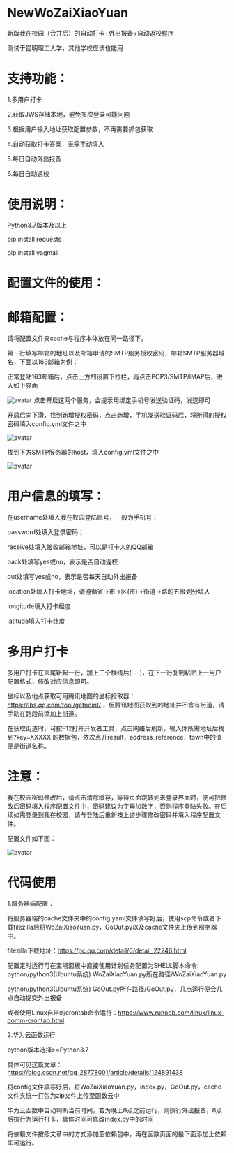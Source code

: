 # NewWoZaiXiaoYuan
新版我在校园（合并后）的自动打卡+外出报备+自动返校程序

测试于昆明理工大学，其他学校应该也能用



# 支持功能：

1.多用户打卡

2.获取JWS存储本地，避免多次登录可能问题

3.根据用户输入地址获取配置参数，不再需要抓包获取

4.自动获取打卡答案，无需手动填入

5.每日自动外出报备

6.每日自动返校


# 使用说明：
Python3.7版本及以上

pip install requests

pip install yagmail



# 配置文件的使用：
# 邮箱配置：
请将配置文件夹cache与程序本体放在同一路径下。


第一行填写邮箱的地址以及邮箱申请的SMTP服务授权密码，邮箱SMTP服务器域名，下面以163邮箱为例：

正常登陆163邮箱后，点击上方的设置下拉栏，再点击POP3/SMTP/IMAP后，进入如下界面

![avatar](https://img-blog.csdnimg.cn/aa3014630ebd4b5ea50bab59f9649070.png)
点击开启这两个服务，会提示用绑定手机号发送验证码，发送即可


开启后向下滑，找到新增授权密码，点击新增，手机发送验证码后，将所得的授权密码填入config.yml文件之中

![avatar](https://img-blog.csdnimg.cn/29ee0dea2b7d4174b2b6ff61922e06d4.png)

找到下方SMTP服务器的host，填入config.yml文件之中

![avatar](https://img-blog.csdnimg.cn/0fb29040b4b24a6a9e9da93ed4aa42a2.png)


# 用户信息的填写：
在username处填入我在校园登陆账号，一般为手机号；

password处填入登录密码；

receive处填入接收邮箱地址，可以是打卡人的QQ邮箱

back处填写yes或no，表示是否自动返校

out处填写yes或no，表示是否每天自动外出报备


location处填入打卡地址，请遵循省->市->区(市)->街道->路的五级划分填入

longitude填入打卡经度

latitude填入打卡纬度


# 多用户打卡
多用户打卡在末尾新起一行，加上三个横线后(---)，在下一行复制粘贴上一用户配置格式，修改对应信息即可。


坐标以及地点获取可用腾讯地图的坐标拾取器：https://lbs.qq.com/tool/getpoint/ ，但腾讯地图获取到的地址并不含有街道，请手动在路段前添加上街道。



在获取街道时，可按F12打开开发者工具，点击网络后刷新，输入你所需地址后找到?key=XXXXX 的数据包，依次点开result，address_reference，town中的值便是街道名称。



# 注意：

我在校园密码修改后，请点击清除缓存，等待页面跳转到未登录界面时，便可把修改后密码填入程序配置文件中，密码建议为字母加数字，否则程序登陆失败。在后续如需登录到我在校园，请与登陆后重新按上述步骤修改密码并填入程序配置文件。



配置文件如下图：

![avatar](https://img-blog.csdnimg.cn/bd053620e86a418d9d2be5b34a396bdc.png)


# 代码使用

1.服务器端配置：

将服务器端的cache文件夹中的config.yaml文件填写好后，使用scp命令或者下载filezilla后将WoZaiXiaoYuan.py，GoOut.py以及cache文件夹上传到服务器中。

filezilla下载地址：https://pc.qq.com/detail/6/detail_22246.html

配置定时运行可在宝塔面板中直接使用计划任务配置为SHELL脚本命令: python/python3(Ubuntu系统) WoZaiXiaoYuan.py所在路径/WoZaiXiaoYuan.py

python/python3(Ubuntu系统) GoOut.py所在路径/GoOut.py，几点运行便会几点自动提交外出报备

或者使用Linux自带的crontab命令运行：https://www.runoob.com/linux/linux-comm-crontab.html


2.华为云函数运行


python版本选择>=Python3.7

具体可见这篇文章：https://blog.csdn.net/qq_28778001/article/details/124891438

将config文件填写好后，将WoZaiXiaoYuan.py，index.py，GoOut.py，cache文件夹统一打包为zip文件上传至函数云中

华为云函数中自动判断当前时间，若为晚上8点之前运行，则执行外出报备，8点后执行为运行打卡，具体时间可修改index.py中的时间

将依赖文件按照文章中的方式添加至依赖包中，再在函数页面的最下面添加上依赖即可运行。
